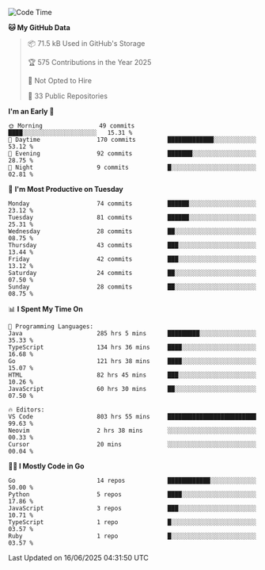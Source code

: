 <!--START_SECTION:thansetan-waka-->
![Code Time](http://img.shields.io/badge/Code%20Time-807%20hrs%2023%20mins-blue)

**🐱 My GitHub Data** 

> 📦 71.5 kB Used in GitHub's Storage 
 > 
> 🏆 575 Contributions in the Year 2025
 > 
> 🚫 Not Opted to Hire
 > 
> 📜 33 Public Repositories 
 > 

**I'm an Early 🐤** 

```text
🌞 Morning                49 commits          ████░░░░░░░░░░░░░░░░░░░░░   15.31 % 
🌆 Daytime                170 commits         █████████████░░░░░░░░░░░░   53.12 % 
🌃 Evening                92 commits          ███████░░░░░░░░░░░░░░░░░░   28.75 % 
🌙 Night                  9 commits           █░░░░░░░░░░░░░░░░░░░░░░░░   02.81 % 
```

📅 **I'm Most Productive on Tuesday** 

```text
Monday                   74 commits          ██████░░░░░░░░░░░░░░░░░░░   23.12 % 
Tuesday                  81 commits          ██████░░░░░░░░░░░░░░░░░░░   25.31 % 
Wednesday                28 commits          ██░░░░░░░░░░░░░░░░░░░░░░░   08.75 % 
Thursday                 43 commits          ███░░░░░░░░░░░░░░░░░░░░░░   13.44 % 
Friday                   42 commits          ███░░░░░░░░░░░░░░░░░░░░░░   13.12 % 
Saturday                 24 commits          ██░░░░░░░░░░░░░░░░░░░░░░░   07.50 % 
Sunday                   28 commits          ██░░░░░░░░░░░░░░░░░░░░░░░   08.75 % 
```

📊 **I Spent My Time On** 

```text
💬 Programming Languages: 
Java                     285 hrs 5 mins      █████████░░░░░░░░░░░░░░░░   35.33 % 
TypeScript               134 hrs 36 mins     ████░░░░░░░░░░░░░░░░░░░░░   16.68 % 
Go                       121 hrs 38 mins     ████░░░░░░░░░░░░░░░░░░░░░   15.07 % 
HTML                     82 hrs 45 mins      ███░░░░░░░░░░░░░░░░░░░░░░   10.26 % 
JavaScript               60 hrs 30 mins      ██░░░░░░░░░░░░░░░░░░░░░░░   07.50 % 

🔥 Editors: 
VS Code                  803 hrs 55 mins     █████████████████████████   99.63 % 
Neovim                   2 hrs 38 mins       ░░░░░░░░░░░░░░░░░░░░░░░░░   00.33 % 
Cursor                   20 mins             ░░░░░░░░░░░░░░░░░░░░░░░░░   00.04 % 
```

**🧑‍💻 I Mostly Code in Go** 

```text
Go                       14 repos            ████████████░░░░░░░░░░░░░   50.00 % 
Python                   5 repos             ████░░░░░░░░░░░░░░░░░░░░░   17.86 % 
JavaScript               3 repos             ███░░░░░░░░░░░░░░░░░░░░░░   10.71 % 
TypeScript               1 repo              █░░░░░░░░░░░░░░░░░░░░░░░░   03.57 % 
Ruby                     1 repo              █░░░░░░░░░░░░░░░░░░░░░░░░   03.57 % 
```

Last Updated on 16/06/2025 04:31:50 UTC
<!--END_SECTION:thansetan-waka-->